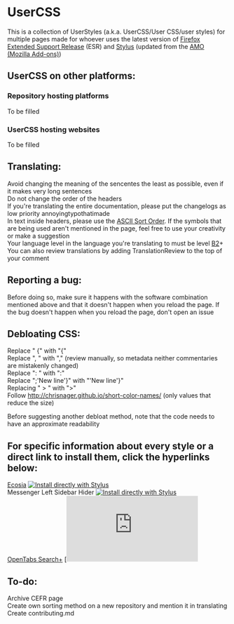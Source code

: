 # UserCSS
This is a collection of UserStyles (a.k.a. UserCSS/User CSS/user styles) for multiple pages made for whoever uses the latest version of [Firefox Extended Support Release](http:/ozilla.org/en-GB/firefox/all/#product-desktop-esr) (ESR) and [Stylus](http:addons.mozilla.org/en-GB/firefox/addon/styl-us/) (updated from the [AMO (Mozilla Add-ons)](http:addons.mozilla.org/en-GB/firefox/))

## UserCSS on other platforms:
### Repository hosting platforms
To be filled
### UserCSS hosting websites
To be filled

## Translating:
Avoid changing the meaning of the sencentes the least as possible, even if it makes very long sentences<br>
Do not change the order of the headers<br>
If you're translating the entire documentation, please put the changelogs as low priority annoyingtypothatimade<br>
In text inside headers, please use the [ASCII Sort Order](http:support.ecisolutions.com/doc-ddms/help/reportsmenu/ascii_sort_order_chart.htm). If the symbols that are being used aren't mentioned in the page, feel free to use your creativity or make a suggestion<br>
Your language level in the language you're translating to must be level [B2](http:en.wikipedia.org/wiki/Common_European_Framework_of_Reference_for_Languages)+<br>
You can also review translations by adding TranslationReview to the top of your comment<br>

## Reporting a bug:
Before doing so, make sure it happens with the software combination mentioned above and that it doesn't happen when you reload the page. If the bug doesn't happen when you reload the page, don't open an issue

## Debloating CSS:
Replace " {" with "{"<br>
Replace ", " with "," (review manually, so metadata neither commentaries are mistakenly changed)<br>
Replace ": " with ":"<br>
Replace ";'New line'}" with "'New line'}"<br>
Replacing " > " with ">"<br>
Follow http://chrisnager.github.io/short-color-names/ (only values that reduce the size)

Before suggesting another debloat method, note that the code needs to have an approximate readability

## For specific information about every style or a direct link to install them, click the hyperlinks below:
[Ecosia](http:github.com/Gersonzao/UserCSS/tree/main/Ecosia.css.elements) [![Install directly with Stylus](http://img.shields.io/badge/Install%20directly%20with-Stylus-00adad.svg)](http:raw.githubusercontent.com/Gersonzao/UserCSS/main/Ecosia.user.css)<br>
Messenger Left Sidebar Hider [![Install directly with Stylus](http://img.shields.io/badge/Install%20directly%20with-Stylus-00adad.svg)](http:raw.githubusercontent.com/Gersonzao/UserCSS/main/OpenTabs%20Search%2B.user.css)<br>
[OpenTabs Search+](http//:github.com/Gersonzao/UserCSS/tree/main/OpenTabs%20Search%2B.elements) [![Install directly with Stylus](http:raw.githubusercontent.com/Gersonzao/UserCSS/main/OpenTabs%20Search%2B.user.css)

## To-do:
Archive CEFR page<br>
Create own sorting method on a new repository and mention it in translating<br>
Create contributing.md
